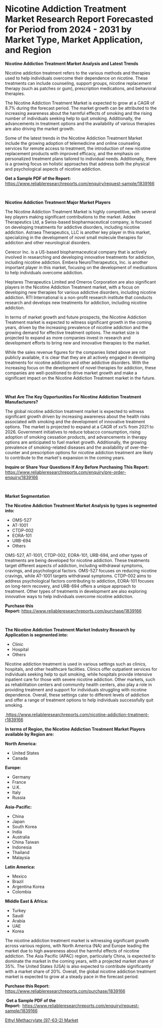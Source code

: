 <p><h1>Nicotine Addiction Treatment Market Research Report Forecasted for Period from 2024 -  2031 by Market Type, Market Application, and Region</h1></p><p><strong>Nicotine Addiction Treatment Market Analysis and Latest Trends</strong></p>
<p><p>Nicotine addiction treatment refers to the various methods and therapies used to help individuals overcome their dependence on nicotine. These treatments can include counseling, support groups, nicotine replacement therapy (such as patches or gum), prescription medications, and behavioral therapies.</p><p>The Nicotine Addiction Treatment Market is expected to grow at a CAGR of 8.7% during the forecast period. The market growth can be attributed to the increasing awareness about the harmful effects of smoking and the rising number of individuals seeking help to quit smoking. Additionally, the advancements in treatment options and the availability of various therapies are also driving the market growth.</p><p>Some of the latest trends in the Nicotine Addiction Treatment Market include the growing adoption of telemedicine and online counseling services for remote access to treatment, the introduction of new nicotine replacement products with improved efficacy, and the emphasis on personalized treatment plans tailored to individual needs. Additionally, there is a growing focus on holistic approaches that address both the physical and psychological aspects of nicotine addiction.</p></p>
<p><strong>Get a Sample PDF of the Report:&nbsp;</strong> <a href="https://www.reliableresearchreports.com/enquiry/request-sample/1839166">https://www.reliableresearchreports.com/enquiry/request-sample/1839166</a></p>
<p>&nbsp;</p>
<p><strong>Nicotine Addiction Treatment Major Market Players</strong></p>
<p><p>The Nicotine Addiction Treatment Market is highly competitive, with several key players making significant contributions to the market. Addex Therapeutics Ltd, a Swiss-based biopharmaceutical company, is focused on developing treatments for addictive disorders, including nicotine addiction. Astraea Therapeutics, LLC is another key player in this market, specializing in the development of novel small molecule therapies for addiction and other neurological disorders.</p><p>Cerecor Inc. is a US-based biopharmaceutical company that is actively involved in researching and developing innovative treatments for addiction, including nicotine addiction. Embera NeuroTherapeutics, Inc. is another important player in this market, focusing on the development of medications to help individuals overcome addiction.</p><p>Heptares Therapeutics Limited and Omeros Corporation are also significant players in the Nicotine Addiction Treatment market, with a focus on developing new therapies for various addictive disorders, including nicotine addiction. RTI International is a non-profit research institute that conducts research and develops new treatments for addiction, including nicotine addiction.</p><p>In terms of market growth and future prospects, the Nicotine Addiction Treatment market is expected to witness significant growth in the coming years, driven by the increasing prevalence of nicotine addiction and the growing demand for effective treatment options. The market size is projected to expand as more companies invest in research and development efforts to bring new and innovative therapies to the market.</p><p>While the sales revenue figures for the companies listed above are not publicly available, it is clear that they are all actively engaged in developing treatments for nicotine addiction and other addictive disorders. With the increasing focus on the development of novel therapies for addiction, these companies are well-positioned to drive market growth and make a significant impact on the Nicotine Addiction Treatment market in the future.</p></p>
<p>&nbsp;</p>
<p><strong>What Are The Key Opportunities For Nicotine Addiction Treatment Manufacturers?</strong></p>
<p><p>The global nicotine addiction treatment market is expected to witness significant growth driven by increasing awareness about the health risks associated with smoking and the development of innovative treatment options. The market is projected to expand at a CAGR of xx% from 2021 to 2026. Government initiatives to reduce tobacco consumption, rising adoption of smoking cessation products, and advancements in therapy options are anticipated to fuel market growth. Additionally, the growing prevalence of smoking-related diseases and the availability of over-the-counter and prescription options for nicotine addiction treatment are likely to contribute to the market's expansion in the coming years.</p></p>
<p><strong>Inquire or Share Your Questions If Any Before Purchasing This Report:</strong> <a href="https://www.reliableresearchreports.com/enquiry/pre-order-enquiry/1839166">https://www.reliableresearchreports.com/enquiry/pre-order-enquiry/1839166</a></p>
<p>&nbsp;</p>
<p><strong>Market Segmentation</strong></p>
<p><strong>The Nicotine Addiction Treatment Market Analysis by types is segmented into:</strong></p>
<p><ul><li>OMS-527</li><li>AT-1001</li><li>CTDP-002</li><li>EORA-101</li><li>URB-694</li><li>Others</li></ul></p>
<p><p>OMS-527, AT-1001, CTDP-002, EORA-101, URB-694, and other types of treatments are being developed for nicotine addiction. These treatments target different aspects of addiction, including withdrawal symptoms, cravings, and psychological factors. OMS-527 focuses on reducing nicotine cravings, while AT-1001 targets withdrawal symptoms. CTDP-002 aims to address psychological factors contributing to addiction, EORA-101 focuses on long-term recovery, and URB-694 offers a unique approach to treatment. Other types of treatments in development are also exploring innovative ways to help individuals overcome nicotine addiction.</p></p>
<p><strong>Purchase this Report:&nbsp;</strong><a href="https://www.reliableresearchreports.com/purchase/1839166">https://www.reliableresearchreports.com/purchase/1839166</a></p>
<p>&nbsp;</p>
<p><strong>The Nicotine Addiction Treatment Market Industry Research by Application is segmented into:</strong></p>
<p><ul><li>Clinic</li><li>Hospital</li><li>Others</li></ul></p>
<p><p>Nicotine addiction treatment is used in various settings such as clinics, hospitals, and other healthcare facilities. Clinics offer outpatient services for individuals seeking help to quit smoking, while hospitals provide intensive inpatient care for those with severe nicotine addiction. Other markets, such as rehabilitation centers and community health centers, also play a role in providing treatment and support for individuals struggling with nicotine dependence. Overall, these settings cater to different levels of addiction and offer a range of treatment options to help individuals successfully quit smoking.</p></p>
<p><a href="https://www.reliableresearchreports.com/nicotine-addiction-treatment-r1839166">&nbsp;https://www.reliableresearchreports.com/nicotine-addiction-treatment-r1839166</a></p>
<p><strong>In terms of Region, the Nicotine Addiction Treatment Market Players available by Region are:</strong></p>
<p>
    <p> <strong> North America: </strong>
        <ul>
            <li>United States</li>
            <li>Canada</li>
        </ul>
        </p> 
    <p> <strong> Europe: </strong>
        <ul>
            <li>Germany</li>
            <li>France</li>
            <li>U.K.</li>
            <li>Italy</li>
            <li>Russia</li>
        </ul>
        </p> 
    <p> <strong> Asia-Pacific: </strong>
        <ul>
            <li>China</li>
            <li>Japan</li>
            <li>South Korea</li>
            <li>India</li>
            <li>Australia</li>
            <li>China Taiwan</li>
            <li>Indonesia</li>
            <li>Thailand</li>
            <li>Malaysia</li>
        </ul>
        </p> 
    <p> <strong> Latin America: </strong>
        <ul>
            <li>Mexico</li>
            <li>Brazil</li>
            <li>Argentina Korea</li>
            <li>Colombia</li>
        </ul>
        </p> 
    <p> <strong> Middle East & Africa: </strong>
        <ul>
            <li>Turkey</li>
            <li>Saudi</li>
            <li>Arabia</li>
            <li>UAE</li>
            <li>Korea</li>
        </ul>
    </p>
    </p>
<p><p>The nicotine addiction treatment market is witnessing significant growth across various regions, with North America (NA) and Europe leading the market due to high awareness about the harmful effects of nicotine addiction. The Asia Pacific (APAC) region, particularly China, is expected to dominate the market in the coming years, with a projected market share of 35%. The United States (USA) is also expected to contribute significantly with a market share of 20%. Overall, the global nicotine addiction treatment market is expected to grow at a steady pace in the forecast period.</p></p>
<p><strong>Purchase this Report: </strong><a href="https://www.reliableresearchreports.com/purchase/1839166">https://www.reliableresearchreports.com/purchase/1839166</a></p>
<p>&nbsp;<strong>Get a Sample PDF of the Report:&nbsp;&nbsp;</strong><a href="https://www.reliableresearchreports.com/enquiry/request-sample/1839166">https://www.reliableresearchreports.com/enquiry/request-sample/1839166</a></p>
<p><strong></strong></p>
<p><p><a href="https://chivalrous-flock-a86.notion.site/Ethyl-Methacrylate-97-63-2-Market-Size-Market-Outlook-and-Market-Forecast-2024-to-2031-05c1b1c09a9f4260b17039e30b698980">Ethyl Methacrylate (97-63-2) Market</a></p></p>
